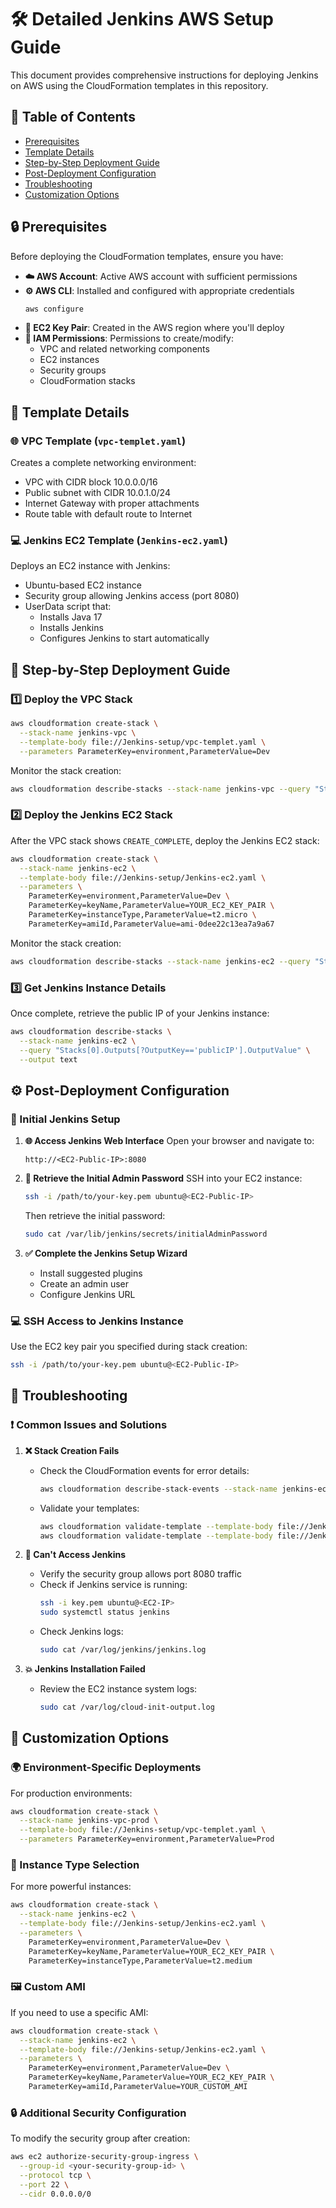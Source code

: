 # 🛠️ Detailed Jenkins AWS Setup Guide

This document provides comprehensive instructions for deploying Jenkins on AWS using the CloudFormation templates in this repository.

## 📑 Table of Contents
- [Prerequisites](#prerequisites)
- [Template Details](#template-details)
- [Step-by-Step Deployment Guide](#step-by-step-deployment-guide)
- [Post-Deployment Configuration](#post-deployment-configuration)
- [Troubleshooting](#troubleshooting)
- [Customization Options](#customization-options)

## 🔒 Prerequisites

Before deploying the CloudFormation templates, ensure you have:

- **☁️ AWS Account**: Active AWS account with sufficient permissions
- **⚙️ AWS CLI**: Installed and configured with appropriate credentials
  ```bash
  aws configure
  ```
- **🔑 EC2 Key Pair**: Created in the AWS region where you'll deploy
- **👮 IAM Permissions**: Permissions to create/modify:
  - VPC and related networking components
  - EC2 instances
  - Security groups
  - CloudFormation stacks

## 📝 Template Details

### 🌐 VPC Template (`vpc-templet.yaml`)
Creates a complete networking environment:
- VPC with CIDR block 10.0.0.0/16
- Public subnet with CIDR 10.0.1.0/24
- Internet Gateway with proper attachments
- Route table with default route to Internet

### 💻 Jenkins EC2 Template (`Jenkins-ec2.yaml`)
Deploys an EC2 instance with Jenkins:
- Ubuntu-based EC2 instance
- Security group allowing Jenkins access (port 8080)
- UserData script that:
  - Installs Java 17
  - Installs Jenkins
  - Configures Jenkins to start automatically

## 🚶 Step-by-Step Deployment Guide

### 1️⃣ Deploy the VPC Stack

```bash
aws cloudformation create-stack \
  --stack-name jenkins-vpc \
  --template-body file://Jenkins-setup/vpc-templet.yaml \
  --parameters ParameterKey=environment,ParameterValue=Dev
```

Monitor the stack creation:
```bash
aws cloudformation describe-stacks --stack-name jenkins-vpc --query "Stacks[0].StackStatus"
```

### 2️⃣ Deploy the Jenkins EC2 Stack

After the VPC stack shows `CREATE_COMPLETE`, deploy the Jenkins EC2 stack:

```bash
aws cloudformation create-stack \
  --stack-name jenkins-ec2 \
  --template-body file://Jenkins-setup/Jenkins-ec2.yaml \
  --parameters \
    ParameterKey=environment,ParameterValue=Dev \
    ParameterKey=keyName,ParameterValue=YOUR_EC2_KEY_PAIR \
    ParameterKey=instanceType,ParameterValue=t2.micro \
    ParameterKey=amiId,ParameterValue=ami-0dee22c13ea7a9a67
```

Monitor the stack creation:
```bash
aws cloudformation describe-stacks --stack-name jenkins-ec2 --query "Stacks[0].StackStatus"
```

### 3️⃣ Get Jenkins Instance Details

Once complete, retrieve the public IP of your Jenkins instance:

```bash
aws cloudformation describe-stacks \
  --stack-name jenkins-ec2 \
  --query "Stacks[0].Outputs[?OutputKey=='publicIP'].OutputValue" \
  --output text
```

## ⚙️ Post-Deployment Configuration

### 🚀 Initial Jenkins Setup

1. **🌐 Access Jenkins Web Interface**
   Open your browser and navigate to:
   ```
   http://<EC2-Public-IP>:8080
   ```

2. **🔑 Retrieve the Initial Admin Password**
   SSH into your EC2 instance:
   ```bash
   ssh -i /path/to/your-key.pem ubuntu@<EC2-Public-IP>
   ```
   
   Then retrieve the initial password:
   ```bash
   sudo cat /var/lib/jenkins/secrets/initialAdminPassword
   ```

3. **✅ Complete the Jenkins Setup Wizard**
   - Install suggested plugins
   - Create an admin user
   - Configure Jenkins URL

### 💻 SSH Access to Jenkins Instance

Use the EC2 key pair you specified during stack creation:
```bash
ssh -i /path/to/your-key.pem ubuntu@<EC2-Public-IP>
```

## 🔧 Troubleshooting

### ❗ Common Issues and Solutions

1. **❌ Stack Creation Fails**
   - Check the CloudFormation events for error details:
     ```bash
     aws cloudformation describe-stack-events --stack-name jenkins-ec2
     ```
   - Validate your templates:
     ```bash
     aws cloudformation validate-template --template-body file://Jenkins-setup/vpc-templet.yaml
     aws cloudformation validate-template --template-body file://Jenkins-setup/Jenkins-ec2.yaml
     ```

2. **🚫 Can't Access Jenkins**
   - Verify the security group allows port 8080 traffic
   - Check if Jenkins service is running:
     ```bash
     ssh -i key.pem ubuntu@<EC2-IP>
     sudo systemctl status jenkins
     ```
   - Check Jenkins logs:
     ```bash
     sudo cat /var/log/jenkins/jenkins.log
     ```

3. **💥 Jenkins Installation Failed**
   - Review the EC2 instance system logs:
     ```bash
     sudo cat /var/log/cloud-init-output.log
     ```

## 🎨 Customization Options

### 🌍 Environment-Specific Deployments

For production environments:
```bash
aws cloudformation create-stack \
  --stack-name jenkins-vpc-prod \
  --template-body file://Jenkins-setup/vpc-templet.yaml \
  --parameters ParameterKey=environment,ParameterValue=Prod
```

### 💪 Instance Type Selection

For more powerful instances:
```bash
aws cloudformation create-stack \
  --stack-name jenkins-ec2 \
  --template-body file://Jenkins-setup/Jenkins-ec2.yaml \
  --parameters \
    ParameterKey=environment,ParameterValue=Dev \
    ParameterKey=keyName,ParameterValue=YOUR_EC2_KEY_PAIR \
    ParameterKey=instanceType,ParameterValue=t2.medium
```

### 🖼️ Custom AMI

If you need to use a specific AMI:
```bash
aws cloudformation create-stack \
  --stack-name jenkins-ec2 \
  --template-body file://Jenkins-setup/Jenkins-ec2.yaml \
  --parameters \
    ParameterKey=environment,ParameterValue=Dev \
    ParameterKey=keyName,ParameterValue=YOUR_EC2_KEY_PAIR \
    ParameterKey=amiId,ParameterValue=YOUR_CUSTOM_AMI
```

### 🔒 Additional Security Configuration

To modify the security group after creation:
```bash
aws ec2 authorize-security-group-ingress \
  --group-id <your-security-group-id> \
  --protocol tcp \
  --port 22 \
  --cidr 0.0.0.0/0
```
